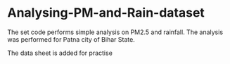 # Analysing-PM-and-Rain-dataset

The set code performs simple analysis on PM2.5 and rainfall. The analysis was performed for Patna city of Bihar State.

The data sheet is added for practise
